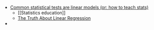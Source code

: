 - [Common statistical tests are linear models (or: how to teach stats)](https://lindeloev.github.io/tests-as-linear/)
	- [[Statistics education]]
	- [The Truth About Linear Regression](https://www.stat.cmu.edu/~cshalizi/TALR/)
-